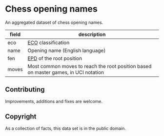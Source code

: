 Chess opening names
===================

An aggregated dataset of chess opening names.

field | description
--- | ---
eco | [ECO](https://en.wikipedia.org/wiki/Encyclopaedia_of_Chess_Openings) classification
name | Opening name (English language)
fen | [EPD](https://www.chessprogramming.org/Extended_Position_Description) of the root position
moves | Most common moves to reach the root position based on master games, in UCI notation

Contributing
------------

Improvements, additions and fixes are welcome.

Copyright
---------

As a collection of facts, this data set is in the public domain.
